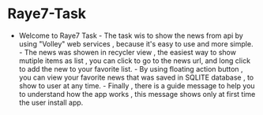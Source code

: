 # Raye7-Task
- Welcome to Raye7 Task   - The task wis to show the news from api by using "Volley" web services , because it's easy to use and more simple.  - The news was showen in recycler view , the easiest way to show mutiple items as list , you can click to go to the news url,   and long click to add the new to your favorite list.   - By using floating action button , you can view your favorite news that was saved in SQLITE database , to show to user at any time.  - Finally , there is a guide message to help you to understand how the app works , this message shows only at first time the user install app.  
